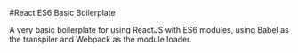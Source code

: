 #React ES6 Basic Boilerplate

A very basic boilerplate for using ReactJS with ES6 modules, using Babel as the transpiler and Webpack as the module loader.
